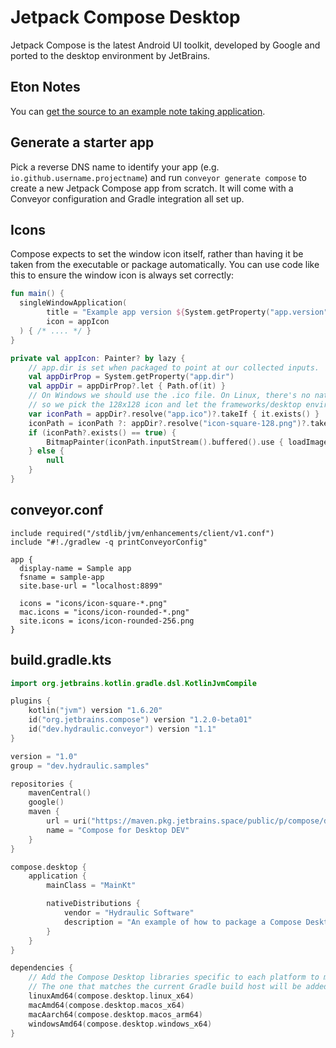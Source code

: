 # Jetpack Compose Desktop

Jetpack Compose is the latest Android UI toolkit, developed by Google and ported to the desktop environment by JetBrains.  

## Eton Notes

You can [get the source to an example note taking application](https://github.com/hydraulic-software/eton-desktop).  

## Generate a starter app

Pick a reverse DNS name to identify your app (e.g. `io.github.username.projectname`) and run `conveyor generate compose` to create a new Jetpack Compose app from scratch. It will come with a Conveyor configuration and Gradle integration all set up.   

## Icons

Compose expects to set the window icon itself, rather than having it be taken from the executable or package automatically. You can use code like this to ensure the window icon is always set correctly:

```kotlin
fun main() {
  singleWindowApplication(
        title = "Example app version ${System.getProperty("app.version")}",
        icon = appIcon
  ) { /* .... */ }
}

private val appIcon: Painter? by lazy {
    // app.dir is set when packaged to point at our collected inputs.
    val appDirProp = System.getProperty("app.dir")
    val appDir = appDirProp?.let { Path.of(it) }
    // On Windows we should use the .ico file. On Linux, there's no native compound image format and Compose can't render SVG icons,
    // so we pick the 128x128 icon and let the frameworks/desktop environment rescale. On macOS we don't need to do anything.
    var iconPath = appDir?.resolve("app.ico")?.takeIf { it.exists() }
    iconPath = iconPath ?: appDir?.resolve("icon-square-128.png")?.takeIf { it.exists() }
    if (iconPath?.exists() == true) {
        BitmapPainter(iconPath.inputStream().buffered().use { loadImageBitmap(it) })
    } else {
        null
    }
}
```

## conveyor.conf

```hocon
include required("/stdlib/jvm/enhancements/client/v1.conf")
include "#!./gradlew -q printConveyorConfig"

app {
  display-name = Sample app
  fsname = sample-app
  site.base-url = "localhost:8899"

  icons = "icons/icon-square-*.png"
  mac.icons = "icons/icon-rounded-*.png"
  site.icons = icons/icon-rounded-256.png
}
```

## build.gradle.kts

```kotlin
import org.jetbrains.kotlin.gradle.dsl.KotlinJvmCompile

plugins {
    kotlin("jvm") version "1.6.20"
    id("org.jetbrains.compose") version "1.2.0-beta01"
    id("dev.hydraulic.conveyor") version "1.1"
}

version = "1.0"
group = "dev.hydraulic.samples"

repositories {
    mavenCentral()
    google()
    maven {
        url = uri("https://maven.pkg.jetbrains.space/public/p/compose/dev")
        name = "Compose for Desktop DEV"
    }
}

compose.desktop {
    application {
        mainClass = "MainKt"

        nativeDistributions {
            vendor = "Hydraulic Software"
            description = "An example of how to package a Compose Desktop app with Conveyor"
        }
    }
}

dependencies {
    // Add the Compose Desktop libraries specific to each platform to machine-specific dependency configurations.
    // The one that matches the current Gradle build host will be added to 'implementation' automatically, so this is sufficient.
    linuxAmd64(compose.desktop.linux_x64)
    macAmd64(compose.desktop.macos_x64)
    macAarch64(compose.desktop.macos_arm64)
    windowsAmd64(compose.desktop.windows_x64)
}
```
